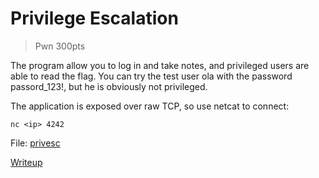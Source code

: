 # Privilege Escalation

> Pwn 300pts

The program allow you to log in and take notes, and privileged users are able to read the flag.
You can try the test user ola with the password passord_123!, but he is obviously not privileged.

The application is exposed over raw TCP, so use netcat to connect:

```
nc <ip> 4242
```

File: [privesc](./privesc)

[Writeup](./writeup.md)
